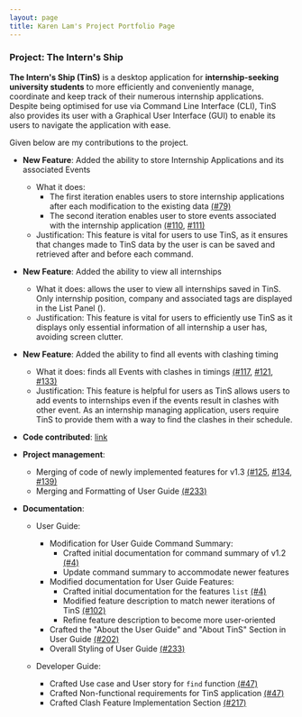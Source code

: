 ```yaml
---
layout: page
title: Karen Lam's Project Portfolio Page
---
```


### Project: The Intern's Ship

**The Intern's Ship (TinS)** is a desktop application for **internship-seeking university students** to more efficiently
and conveniently manage, coordinate and keep track of their numerous internship applications. Despite being optimised
for use via Command Line Interface (CLI), TinS also provides its user with a Graphical User Interface (GUI) to enable
its users to navigate the application with ease.

Given below are my contributions to the project.

* **New Feature**: Added the ability to store Internship Applications and its associated Events
  * What it does:
    * The first iteration enables users to store internship applications after each modification to the existing data
      [(#79)](https://github.com/AY2223S2-CS2103T-W11-2/tp/pull/79)
    * The second iteration enables user to store events associated with the internship application
      [(#110](https://github.com/AY2223S2-CS2103T-W11-2/tp/pull/110), 
      [#111)](https://github.com/AY2223S2-CS2103T-W11-2/tp/pull/111)
  * Justification: This feature is vital for users to use TinS, as it ensures that changes made to TinS data by the user
    is can be saved and retrieved after and before each command.

* **New Feature**: Added the ability to view all internships 
    * What it does: allows the user to view all internships saved in TinS. Only internship position, company and
      associated tags are displayed in the List Panel ().
    * Justification: This feature is vital for users to efficiently use TinS as it displays only essential information
      of all internship a user has, avoiding screen clutter.

* **New Feature**: Added the ability to find all events with clashing timing
    * What it does: finds all Events with clashes in timings
      [(#117](https://github.com/AY2223S2-CS2103T-W11-2/tp/pull/117),
      [#121](https://github.com/AY2223S2-CS2103T-W11-2/tp/pull/121), 
      [#133)](https://github.com/AY2223S2-CS2103T-W11-2/tp/pull/133)
    * Justification: This feature is helpful for users as TinS allows users to add events to internships even if the
      events result in clashes with other event. As an internship managing application, users require TinS to provide
      them with a way to find the clashes in their schedule.

* **Code contributed**: [link](https://github.com/Karen-Lam/tp)

* **Project management**:
  * Merging of code of newly implemented features for v1.3 [(#125](https://github.com/AY2223S2-CS2103T-W11-2/tp/pull/125), 
    [#134](https://github.com/AY2223S2-CS2103T-W11-2/tp/pull/134), [#139)](https://github.com/AY2223S2-CS2103T-W11-2/tp/pull/139)
  * Merging and Formatting of User Guide [(#233)](https://github.com/AY2223S2-CS2103T-W11-2/tp/pull/223/)
  
* **Documentation**:
    * User Guide:
      * Modification for User Guide Command Summary:
        * Crafted initial documentation for command summary of v1.2 [(#4)](https://github.com/AY2223S2-CS2103T-W11-2/tp/pull/4)
        * Update command summary to accommodate newer features 
      * Modified documentation for User Guide Features: 
        * Crafted initial documentation for the features `list` [(#4)](https://github.com/AY2223S2-CS2103T-W11-2/tp/pull/4)
        * Modified feature description to match newer iterations of TinS [(#102)](https://github.com/AY2223S2-CS2103T-W11-2/tp/pull/102)
        * Refine feature description to become more user-oriented
      * Crafted the "About the User Guide" and "About TinS" Section in User Guide [(#202)](https://github.com/AY2223S2-CS2103T-W11-2/tp/pull/202)
      * Overall Styling of User Guide [(#233)](https://github.com/AY2223S2-CS2103T-W11-2/tp/pull/223/)

    * Developer Guide:
      * Crafted Use case and User story for `find` function [(#47)](https://github.com/AY2223S2-CS2103T-W11-2/tp/pull/47)
      * Crafted Non-functional requirements for TinS application [(#47)](https://github.com/AY2223S2-CS2103T-W11-2/tp/pull/47)
      * Crafted Clash Feature Implementation Section [(#217)](https://github.com/AY2223S2-CS2103T-W11-2/tp/pull/217)
